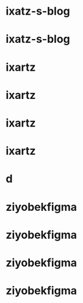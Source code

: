 # ixatz-s-blog
# ixatz-s-blog
# ixartz
# ixartz
# ixartz
# ixartz
# d
# ziyobekfigma
# ziyobekfigma
# ziyobekfigma
# ziyobekfigma
